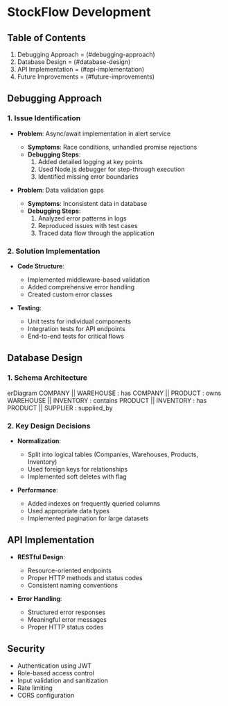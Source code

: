 # StockFlow Development

## Table of Contents
1. Debugging Approach = (#debugging-approach)
2. Database Design = (#database-design)
3. API Implementation = (#api-implementation)
6. Future Improvements = (#future-improvements)

## Debugging Approach

### 1. Issue Identification

- **Problem**: Async/await implementation in alert service
  - **Symptoms**: Race conditions, unhandled promise rejections
  - **Debugging Steps**:
    1. Added detailed logging at key points
    2. Used Node.js debugger for step-through execution
    3. Identified missing error boundaries

- **Problem**: Data validation gaps
  - **Symptoms**: Inconsistent data in database
  - **Debugging Steps**:
    1. Analyzed error patterns in logs
    2. Reproduced issues with test cases
    3. Traced data flow through the application

### 2. Solution Implementation
- **Code Structure**:
  - Implemented middleware-based validation
  - Added comprehensive error handling
  - Created custom error classes

- **Testing**:
  - Unit tests for individual components
  - Integration tests for API endpoints
  - End-to-end tests for critical flows

## Database Design

### 1. Schema Architecture

erDiagram
    COMPANY || WAREHOUSE : has
    COMPANY || PRODUCT : owns
    WAREHOUSE || INVENTORY : contains
    PRODUCT || INVENTORY : has
    PRODUCT || SUPPLIER : supplied_by

### 2. Key Design Decisions
- **Normalization**:
  - Split into logical tables (Companies, Warehouses, Products, Inventory)
  - Used foreign keys for relationships
  - Implemented soft deletes with flag

- **Performance**:
  - Added indexes on frequently queried columns
  - Used appropriate data types
  - Implemented pagination for large datasets

## API Implementation

- **RESTful Design**:
  - Resource-oriented endpoints
  - Proper HTTP methods and status codes
  - Consistent naming conventions

- **Error Handling**:
  - Structured error responses
  - Meaningful error messages
  - Proper HTTP status codes

## Security
- Authentication using JWT
- Role-based access control
- Input validation and sanitization
- Rate limiting
- CORS configuration
